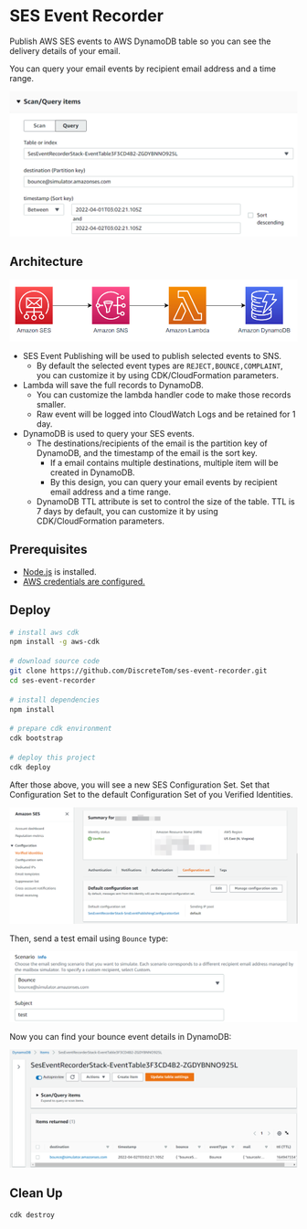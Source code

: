# SES Event Recorder

Publish AWS SES events to AWS DynamoDB table so you can see the delivery details of your email.

You can query your email events by recipient email address and a time range.

![query](img/query.png)

## Architecture

![arch](./img/arch.png)

- SES Event Publishing will be used to publish selected events to SNS.
  - By default the selected event types are `REJECT,BOUNCE,COMPLAINT`, you can customize it by using CDK/CloudFormation parameters.
- Lambda will save the full records to DynamoDB.
  - You can customize the lambda handler code to make those records smaller.
  - Raw event will be logged into CloudWatch Logs and be retained for 1 day.
- DynamoDB is used to query your SES events.
  - The destinations/recipients of the email is the partition key of DynamoDB, and the timestamp of the email is the sort key.
    - If a email contains multiple destinations, multiple item will be created in DynamoDB.
    - By this design, you can query your email events by recipient email address and a time range.
  - DynamoDB TTL attribute is set to control the size of the table. TTL is 7 days by default, you can customize it by using CDK/CloudFormation parameters.

## Prerequisites

- [Node.js](https://nodejs.org/en/) is installed.
- [AWS credentials are configured.](https://docs.aws.amazon.com/cli/latest/userguide/cli-configure-files.html)

## Deploy

```bash
# install aws cdk
npm install -g aws-cdk

# download source code
git clone https://github.com/DiscreteTom/ses-event-recorder.git
cd ses-event-recorder

# install dependencies
npm install

# prepare cdk environment
cdk bootstrap

# deploy this project
cdk deploy
```

After those above, you will see a new SES Configuration Set. Set that Configuration Set to the default Configuration Set of you Verified Identities.

![ses](./img/ses.png)

Then, send a test email using `Bounce` type:

![send](img/send.png)

Now you can find your bounce event details in DynamoDB:

![ddb](img/ddb.png)

## Clean Up

```bash
cdk destroy
```
